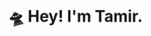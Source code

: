 ---
title: "🛸 Hey! I'm Tamir."
description: "I'm an  and **'designer'**. I put those in inverted commas because I'm currently pursuing an MSc in Product Design Engineering but I don't want to limit myself to just two things. I have a lot of interests.\n\n

Welcome to my digital garden. Here you'll find all my ideas, projects I'm currently working on and anything else I find interesting."
---